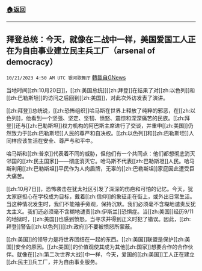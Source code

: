 ###  [:house:返回](README.md)
---


## 拜登总统：今天，就像在二战中一样，美国爱国工人正在为自由事业建立民主兵工厂（arsenal of democracy）
`10/21/2023 4:50 AM UTC 银河歌舞厅` [轉載自GNews](https://gnews.org/articles/1862026)

当地时间[[zh:10月20日]]，[[zh:美国总统]][[zh:拜登]]在结果了对[[zh:以色列]]和[[zh:巴勒斯坦]]的访问之后回到[[zh:美国]]，对此次外访发表了演讲。

[[zh:拜登]]总统说，[[zh:恐怖组织]]哈马斯在世界上释放了纯粹的邪恶，在[[zh:以色列]]，他看到一个坚强、坚定、坚韧、愤怒、震惊和深深痛苦的民族。[[zh:拜登]]还与[[zh:巴勒斯坦]]权力机构的阿巴斯主席进行了交谈，并重申[[zh:美国]]仍然致力于[[zh:巴勒斯坦]]人民的尊严和自决权。[[zh:以色列]]和[[zh:巴勒斯坦]]人同样应该生活在安全、尊严与和平中。

哈马斯和[[zh:普京]]代表着不同的威胁，但他们有一个共同点：他们都想彻底消灭邻国的[[zh:民主国家]]——彻底消灭它。哈马斯不代表[[zh:巴勒斯坦]]人民。哈马斯利用[[zh:巴勒斯坦]]平民作为人肉盾牌，无辜的[[zh:巴勒斯坦]]家庭因此遭受巨大痛苦。

[[zh:10月7日]]，恐怖袭击在犹太社区引发了深深的伤疤和可怕的记忆。今天，犹太家庭担心在学校成为目标，戴着[[zh:信仰]]的象征走在街上，或外出日常生活。当这种情况发生时，我们不能袖手旁观，保持沉默。我们必须毫不含糊地谴责反犹太主义。我们还必须毫不含糊地谴责[[zh:伊斯兰]]恐惧症。当[[zh:美国]]经历9/11的地狱时，[[zh:美国]]也感到愤怒。当寻求并得到正义时犯了错误。因此，[[zh:拜登]]警告[[zh:以色列]][[zh:政府]]不要被愤怒所蒙蔽。

[[zh:美国]]的领导力是将世界团结在一起的东西。[[zh:美国]]联盟是保护[[zh:美国]]安全的原因。[[zh:美国]]的价值观使其成为其他[[zh:国家]]想要合作的合作伙伴。就像在[[zh:第二次世界大战]]中一样，今天，爱国的[[zh:美国]]工人正在建立[[zh:民主]]兵工厂，并为自由事业服务。
